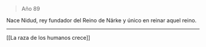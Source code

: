 > Año 89

Nace Nidud, rey fundador del Reino de Närke y único en reinar aquel reino.

---

[[La raza de los humanos crece]]